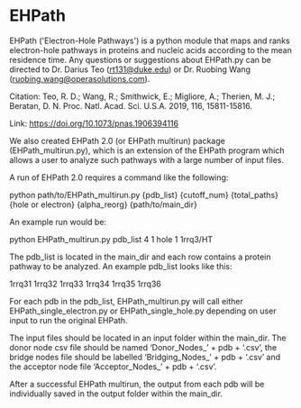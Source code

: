# EHPath
EHPath ('Electron-Hole Pathways') is a python module that maps and ranks electron-hole pathways in proteins and nucleic acids according to the mean residence time. Any questions or suggestions about EHPath.py can be directed to Dr. Darius Teo (rt131@duke.edu) or Dr. Ruobing Wang (ruobing.wang@operasolutions.com). 

Citation: Teo, R. D.; Wang, R.; Smithwick, E.; Migliore, A.; Therien, M. J.; Beratan, D. N. Proc. Natl. Acad. Sci. U.S.A. 2019, 116, 15811-15816.

Link: https://doi.org/10.1073/pnas.1906394116

We also created EHPath 2.0 (or EHPath multirun) package (EHPath_multirun.py), which is an extension of the EHPath program which allows a user to analyze such pathways with a large number of input files.

A run of EHPath 2.0 requires a command like the following:

python path/to/EHPath_multirun.py {pdb_list} {cutoff_num} {total_paths} {hole or electron} {alpha_reorg} {path/to/main_dir}

An example run would be:

python EHPath_multirun.py pdb_list 4 1 hole 1 1rrq3/HT

The pdb_list is located in the main_dir and each row contains a protein pathway to be analyzed. An example pdb_list looks like this:

1rrq31
1rrq32
1rrq33
1rrq34
1rrq35
1rrq36

For each pdb in the pdb_list, EHPath_multirun.py will call either EHPath_single_electron.py or EHPath_single_hole.py depending on user input to run the original EHPath.

The input files should be located in an input folder within the main_dir. The donor node csv file should be named ‘Donor_Nodes_’ + pdb + ‘.csv’, the bridge nodes file should be labelled ‘Bridging_Nodes_’ + pdb + ‘.csv’ and the acceptor node file ‘Acceptor_Nodes_’ + pdb + ‘.csv’.

After a successful EHPath multirun, the output from each pdb will be individually saved in the output folder within the main_dir.
